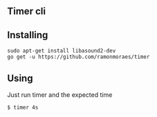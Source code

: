 ## Timer cli

## Installing

```
sudo apt-get install libasound2-dev
go get -u https://github.com/ramonmoraes/timer
```

## Using

Just run timer and the expected time

```
$ timer 4s
```